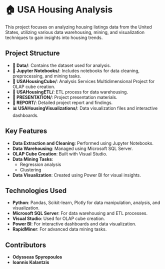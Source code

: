 # 🏠 USA Housing Analysis

This project focuses on analyzing housing listings data from the United States, utilizing various data warehousing, mining, and visualization techniques to gain insights into housing trends.

## Project Structure

- **📁 Data/**: Contains the dataset used for analysis.
- **📓 Jupyter Notebooks/**: Includes notebooks for data cleaning, preprocessing, and mining tasks.
- **📁 USAHousingCube/**: Analysis Services Multidimensional Project for OLAP cube creation.
- **📁 USAHousingETL/**: ETL process for data warehousing.
- **📄 PRESENTATION/**: Project presentation materials.
- **📄 REPORT/**: Detailed project report and findings.
- **📊 USAHousingVisualizations/**: Data visualization files and interactive dashboards.

## Key Features

- **Data Extraction and Cleaning**: Performed using Jupyter Notebooks.
- **Data Warehousing**: Managed using Microsoft SQL Server.
- **OLAP Cube Creation**: Built with Visual Studio.
- **Data Mining Tasks**:
  - Regression analysis
  - Clustering
- **Data Visualization**: Created using Power BI for visual insights.

## Technologies Used

- **Python**: Pandas, Scikit-learn, Plotly for data manipulation, analysis, and visualization.
- **Microsoft SQL Server**: For data warehousing and ETL processes.
- **Visual Studio**: Used for OLAP cube creation.
- **Power BI**: For interactive dashboards and data visualization.
- **RapidMiner**: For advanced data mining tasks.

## Contributors
- **Odysseas Spyropoulos**
- **Ioannis Kalantzis**
